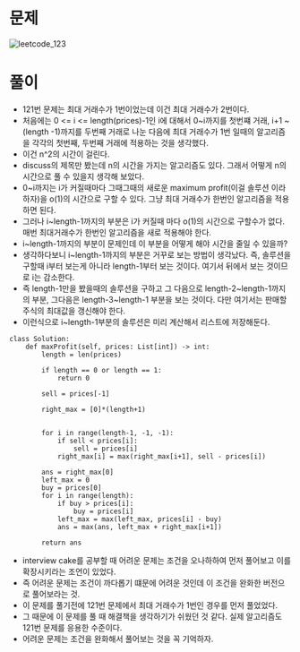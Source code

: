 # 문제
![leetcode_123](https://user-images.githubusercontent.com/51700219/77245210-37613880-6c60-11ea-927b-98d6df3aaa17.png)
# 풀이
- 121번 문제는 최대 거래수가 1번이었는데 이건 최대 거래수가 2번이다.
- 처음에는 0 <= i <= length(prices)-1인 i에 대해서 0~i까지를 첫번쨰 거래, i+1 ~(length -1)까지를 두번째 거래로 나눈 다음에 최대 거래수가 1번 일때의
알고리즘을 각각의 첫번째, 두번째 거래에 적용하는 것을 생각했다.
- 이건 n^2의 시간이 걸린다.
- discuss의 제목만 봤는데 n의 시간을 가지는 알고리즘도 있다. 그래서 어떻게 n의 시간으로 풀 수 있을지 생각해 보았다.
- 0~i까지는 i가 커질때마다 그때그때의 새로운 maximum profit(이걸 솔루션 이라 하자)을 o(1)의 시간으로 구할 수 있다. 그냥 최대 거래수가 한번인 알고리즘을 적용하면 된다.
- 그러나 i~length-1까지의 부분은 i가 커질때 마다 o(1)의 시간으로 구할수가 없다. 매번 최대거래수가 한번인 알고리즘을 새로 적용해야 한다.
- i~length-1까지의 부분이 문제인데 이 부분을 어떻게 해야 시간을 줄일 수 있을까?
- 생각하다보니  i~length-1까지의 부분은 거꾸로 보는 방법이 생각났다. 즉, 솔루션을 구할때 i부터 보는게 아니라 length-1부터 보는 것이다. 여기서 뒤에서
보는 것이므로 i는 감소한다.
- 즉  length-1만을 봤을때의 솔루션을 구하고 그 다음으로  length-2~length-1까지의 부분, 그다음은 length-3~length-1 부분을 보는 것이다. 다만 여기서는
판매할 주식의 최대값을 갱신해야 한다.
- 이런식으로 i~length-1부분의 솔루션은 미리 계산해서 리스트에 저장해둔다.
```python3
class Solution:
    def maxProfit(self, prices: List[int]) -> int:
        length = len(prices)
        
        if length == 0 or length == 1:
            return 0
        
        sell = prices[-1]
        
        right_max = [0]*(length+1)

        
        for i in range(length-1, -1, -1):
            if sell < prices[i]:
                sell = prices[i]
            right_max[i] = max(right_max[i+1], sell - prices[i])
        
        ans = right_max[0]
        left_max = 0
        buy = prices[0]
        for i in range(length):
            if buy > prices[i]:
                buy = prices[i]
            left_max = max(left_max, prices[i] - buy)
            ans = max(ans, left_max + right_max[i+1])
            
        return ans
```

- interview cake를 공부할 때 어려운 문제는 조건을 오나하하여 먼저 풀어보고 이를 확장시키라는 조언이 있었다.
- 즉 어려운 문제는 조건이 까다롭기 떄문에 어려운 것인데 이 조건을 완화한 버전으로 풀어보라는 것.
- 이 문제를 풀기전에 121번 문제에서 최대 거래수가 1번인 경우를 먼저 풀었었다.
- 그 때문에 이 문제를 풀 때 해결책을 생각하기가 쉬웠던 것 같다. 실제 알고리즘도 121번 문제를 응용한 수준이다.
- 어려운 문제는 조건을 완화해서 풀어보는 것을 꼭 기억하자.
